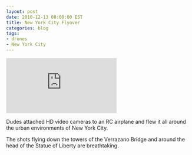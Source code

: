 ```yaml
---
layout: post
date: 2010-12-13 08:00:00 EST
title: New York City Flyover
categories: blog
tags:
- drones
- New York City
---
```


<div class="embed">
<iframe src="http://www.youtube.com/embed/M9cSxEqKQ78?rel=0" frameborder="0">NYC Drone Flight</iframe>
</div>

Dudes attached HD video cameras to an RC airplane and flew it all around the urban environments of New York City.

The shots flying down the towers of the Verrazano Bridge and around the head of the Statue of Liberty are breathtaking.